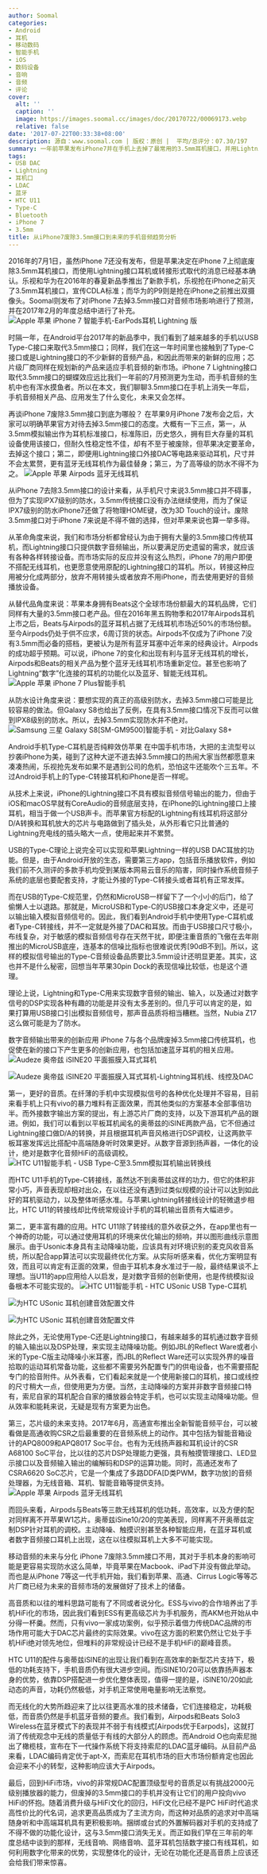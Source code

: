 ```yaml
---
author: Soomal
categories:
- Android
- 耳机
- 移动数码
- 智能手机
- iOS
- 数码设备
- 音响
- 音频
- 评论
cover:
  alt: ''
  caption: ''
  image: https://images.soomal.cc/images/doc/20170722/00069173.webp
  relative: false
date: '2017-07-22T00:33:38+08:00'
description: 源自：www.soomal.com | 版权：原创 |  平均/总评分：07.30/197
summary: 一年前苹果发布iPhone7并在手机上去掉了最常用的3.5mm耳机接口，并用Lightning耳机和蓝牙耳机取代。一年后今天，我们回顾去年7月iPhone上市前的预测，看到手机音频产品与应用发生了什么变化？
tags:
- USB DAC
- Lightning
- 耳机口
- LDAC
- 蓝牙
- HTC U11
- Type-C
- Bluetooth
- iPhone 7
- 3.5mm
title: 从iPhone7废除3.5mm接口到未来的手机音频趋势分析
---
```


2016年的7月1日，虽然iPhone 7还没有发布，但是苹果决定在iPhone 7上彻底废除3.5mm耳机接口，而使用Lightning接口耳机或转接形式取代的消息已经基本确认。乐视和华为在2016年的春夏新品季推出了新款手机，乐视抢在iPhone之前灭了3.5mm耳机接口，宣传CDLA标准；而华为的P9则是抢在iPhone之前推出双摄像头。Soomal则发布了对iPhone 7去掉3.5mm接口对音频市场影响进行了预测，并在2017年2月的年度总结中进行了补充。
![Apple 苹果 iPhone 7 智能手机-EarPods耳机 Lightning 版](https://images.soomal.cc/images/doc/20160929/00063579.webp)




时隔一年，在Android平台2017年的新品季中，我们看到了越来越多的手机以USB Type-C接口来取代3.5mm接口；同样，我们在这一年时间里也接触到了Type-C接口或是Lightning接口的不少新鲜的音频产品，和因此而带来的新鲜的应用；芯片级厂商同样在规划新的产品来适应手机音频的新市场。iPhone 7 Lightning接口取代3.5mm接口的蝴蝶效应远比我们一年前的7月预测更为生动，而手机音频的生机中也有浑水摸鱼者。所以在本文，我们聊聊3.5mm接口在手机上消失一年后，手机音频相关产品、应用发生了什么变化，未来又会怎样。

再谈iPhone 7废除3.5mm接口到底为哪般？
在苹果9月iPhone 7发布会之后，大家可以明确苹果官方对待去掉3.5mm接口的态度。大概有一下三点，第一，从3.5mm模拟输出作为耳机标准接口，标准陈旧，历史悠久，拥有巨大存量的耳机设备使用该接口，但耐久性稳定性不佳，却有不至于被废除，但苹果决定要革命，去掉这个接口；第二，即便用Lightning接口外接DAC等电路来驱动耳机，尺寸并不会太累赘，更有蓝牙无线耳机作为最佳替身；第三，为了高等级的防水不得不为之。
![Apple 苹果 Airpods 蓝牙无线耳机](https://images.soomal.cc/images/doc/20170219/00066486.webp)




从iPhone 7去除3.5mm接口的设计来看，从手机尺寸来说3.5mm接口并不碍事，但为了实现IPX7级别的防水，3.5mm传统接口没有办法继续使用，而为了保证IPX7级别的防水iPhone7还做了将物理HOME键，改为3D Touch的设计。废除3.5mm接口对于iPhone 7来说是不得不做的选择，但对苹果来说也算一举多得。



从革命角度来说，我们和市场分析都曾经认为由于拥有大量的3.5mm接口传统耳机，而Lightning接口只提供数字音频输出，所以要满足历史遗留的需求，就应该有各种各样转接设备。而市场实际的反应并没有这么热烈，iPhone 7的用户即便不搭配无线耳机，也更愿意使用原配的Lightning接口的耳机。所以，转接这种应用被分化成两部分，放弃不用转接头或者放弃不用iPhone，而去使用更好的音频播放设备。

从替代品角度来说：苹果本身拥有Beats这个全球市场份额最大的耳机品牌，它们同样有大量的3.5mm接口老产品。但在2016年黑五购物季和2017年Airpods耳机上市之后，Beats与Airpods的蓝牙耳机占据了无线耳机市场近50%的市场份额。至今Airpods仍处于供不应求，6周订货的状态。Airpods不仅成为了iPhone 7没有3.5mm而必备的搭档，更被认为是所有蓝牙耳塞中近年来的经典设计。Airpods的成功超乎预期。可以说，iPhone 7的变化和出现有利与蓝牙无线耳机的增长，Airpods和Beats的相关产品为整个蓝牙无线耳机市场重新定位。甚至也影响了Lightning“数字”化连接的耳机的功能化以及蓝牙、智能无线耳机。
![Apple 苹果 iPhone 7 Plus智能手机](https://images.soomal.cc/images/doc/20161015/00063785.webp)




从防水设计角度来说：要想实现的真正的高级别防水，去掉3.5mm接口可能是比较容易的做法。但Galaxy S8也给出了反例，在具有3.5mm接口情况下反而可以做到IPX8级别的防水。所以，去掉3.5mm实现防水并不绝对。
![Samsung 三星 Galaxy S8[SM-GM9500]智能手机 - 对比Galaxy S8+](https://images.soomal.cc/images/doc/20170526/00068142.webp)




Android手机Type-C耳机是否纯粹效仿苹果
在中国手机市场，大把的主流型号以抄袭iPhone为美，碰到了这种大逆不道去掉3.5mm接口的热闹大家当然都愿意来凑凑热闹，乐视抢先发布如果不是遇到公司的危机，恐怕这牛还能吹个三五年。不过Android手机上的Type-C转接耳机和iPhone是否一样呢。

从技术上来说，iPhone的Lightning接口不具有模拟音频信号输出的能力，但由于iOS和macOS早就有CoreAudio的音频底层支持，在iPhone的Lightning接口上接耳机，相当于做一个USB声卡。而苹果官方标配的Lightning有线耳机将这部分D/A转换和耳机放大的芯片与电路做到了插头处，从外形看它只比普通的Lightning充电线的插头略大一点，使用起来并不累赘。

USB的Type-C理论上说完全可以实现和苹果Lightning一样的USB DAC耳放的功能。但是，由于Android开放的生态，需要第三方app，包括音乐播放软件，例如我们前不久测评的多款手机均受到某版本网易云音乐的陷害，同时操作系统音频子系统的底层也要配套支持，才能让外接的Type-C转接头或者耳机有正常发挥。

而在USB的Type-C规范里，仍然和MicroUSB一样留下了一个小小的后门，给了偷懒人士以退路。那就是，MicroUSB和Type-C的USB接口本身定义中，还是可以输出输入模拟音频信号的。因此，我们看到Android手机中使用Type-C耳机或者Type-C转接线，并不一定就是外接了DAC和耳放。而由于USB接口尺寸极小，布线复杂，对于敏感的模拟音频信号存在天然干扰，即便注重音质的飞傲在去年刚推出的MicroUSB底座，连基本的信噪比指标也很难说优秀[90dB不到]。所以，这样的模拟信号输出的Type-C音频设备品质要比3.5mm设计还明显更差。其实，这也并不是什么秘密，回想当年苹果30pin Dock的表现信噪比较低，也是这个道理。

理论上说，Lightning和Type-C用来实现数字音频的输出、输入，以及通过对数字信号的DSP实现各种有趣的功能是并没有太多差别的。但几乎可以肯定的是，如果打算用USB接口引出模拟音频信号，那声音品质将相当糟糕。当然，Nubia Z17这么做可能是为了防水。

数字音频输出带来的创新应用
iPhone 7与各个品牌废掉3.5mm接口传统耳机，也促使在新的接口下产生更多的创新应用，也包括加速蓝牙耳机的相关应用。
![Audeze 奥帝兹 iSINE20 平面振膜入耳式耳机](https://images.soomal.cc/images/doc/20170621/00068547_01.webp)




![Audeze 奥帝兹 iSINE20 平面振膜入耳式耳机-Lightning耳机线、线控及DAC](https://images.soomal.cc/images/doc/20170621/00068546_01.webp)




第一，更好的音质。在纤薄的手机中实现模拟信号的各种优化处理并不容易，目前来看手机上只有vivo的暴力堆料有正面效果，而其他类似的方案基本全部事倍功半。而外接数字输出方案的提出，有上游芯片厂商的支持，以及下游耳机产品的跟进。例如，我们可以看到以平板耳机闻名的奥蒂兹的iSINE两款产品，它不但通过Lightning接口做D/A的转换，并且根据耳机声音风格进行DSP调校，让这两款平板耳塞发挥远比搭配中高端随身听时效果更好。从数字音源到扬声器，一体化的设计，绝对是数字化音频HiFi的高级调校。
![HTC U11智能手机 - USB Type-C至3.5mm模拟耳机输出转换线](https://images.soomal.cc/images/doc/20170625/00068627.webp)




而HTC U11手机的Type-C转接线，虽然达不到奥蒂兹这样的功力，但它的体积非常小巧，声音表现却相对出众，在以往还没有遇到过类似规模的设计可以达到如此好的耳机驱动力，以及整体听感水准。与苹果Lightning转接线设计的轻微退步相比，HTC U11的转接线却比传统常规设计手机的耳机输出音质有大幅进步。

第二，更丰富有趣的应用。HTC U11除了转接线的意外收获之外，在app里也有一个神奇的功能，可以通过使用耳机的环境来优化输出的频响，并以图形曲线示意图展示。由于Usonic本身具有主动降噪功能，应该具有对环境识别的麦克风收音系统，所以配合app算法可以实现最终优化方案。从实际听感来看，优化方案明显有效，而且可以肯定有正面的效果，但由于耳机本身水准过于一般，最终结果谈不上理想。当U11的app应用给人以启发，是对数字音频的创新使用，也是传统模拟设备根本不可能实现的。
![HTC U11智能手机 - HTC USonic USB Type-C耳机](https://images.soomal.cc/images/doc/20170625/00068629.webp)




![为HTC USonic 耳机创建音效配置文件](https://images.soomal.cc/images/doc/20170628/00068669_01.webp)




![为HTC USonic 耳机创建音效配置文件](https://images.soomal.cc/images/doc/20170628/00068670_01.webp)




除此之外，无论使用Type-C还是Lightning接口，有越来越多的耳机通过数字音频的输入输出以及DSP处理，来实现主动降噪功能。例如JBL的Reflect Ware或者小米的Type-C版主动降噪小米耳塞，而JBL的Reflect Ware还可以实现外界的噪音拾取的运动耳机常备功能，这些都不需要另外配置专门的供电设备，也不需要搭配专门的拾音附件。从外表看，它们看起来就是一个使用新接口的耳机，接口或线控的尺寸稍大一点，但使用更为方便。当然，主动降噪的方案并非数字音频接口特有，索尼自家的耳机配合自家的播放器会特定手机，也可以实现主动降噪功能。但从效率和能耗来说，无疑是现有方案更为出色。

第三，芯片级的未来支持。2017年6月，高通宣布推出全新智能音频平台，可以被看做是高通收购CSR之后最重要的在音频系统上的动作。其中包括为智能音箱设计的APQ8009和APQ8017 Soc平台。也有为无线扬声器和耳机设计的CSR A68100 SoC平台，比以往的芯片DSP处理能力更强，具有触摸管理接口、LED显示接口以及音频输入输出的编解码和DSP的运算功能。同时，高通还发布了CSRA6620 SoC芯片，它是一个集成了多路DDFA[D类PWM，数字功放]的音频处理器，为无线音箱、耳机、智能音箱等提供支持。
![Apple 苹果 Airpods 蓝牙无线耳机](https://images.soomal.cc/images/doc/20170219/00066481.webp)




而回头来看，Airpods与Beats等三款无线耳机的低功耗，高效率，以及方便的配对同样离不开苹果W1芯片。奥蒂兹iSine10/20的完美表现，同样离不开奥蒂兹定制DSP针对耳机的调校。主动降噪、触摸识别甚至各种智能应用，在蓝牙耳机或者数字音频接口耳机上出现，这在以往模拟耳机上大多不可能实现。

移动音频的未来与分化
iPhone 7废除3.5mm接口不用，其对于手机本身的影响可能是更容易实现防水这么简单，毕竟苹果在Macbook、iPad下并没有做此举动。而也是从iPhone 7等这一代手机开始，我们看到苹果、高通、Cirrus Logic等等芯片厂商已经为未来的音频市场的发展做好了技术上的储备。

高音质和以往的堆料思路可能有了不同或者说分化。ESS与vivo的合作培养出了手机HiFi化的市场，因此我们看到ESS有更高级芯片为手机服务，而AKM也开始从中分得一杯羹。然而，只有vivo一家成功案例，似乎预示着借力传统DAC品牌的市场作用可能大于DAC芯片最终的实际效果。vivo在这方面的积累仍然让它处于手机HiFi绝对领先地位，但堆料的非常规设计已经不是手机HiFi的巅峰音质。

HTC U11的配件与奥蒂兹iSINE的出现让我们看到在高效率的新型芯片支持下，极低的功耗支持下，手机音质仍有很大进步空间。而iSINE10/20可以依靠扬声器本身的优势，依靠DSP搭配进一步优化整体表现，值得一提的是，iSINE10/20如此动态的声音，功耗仍然极低，对手机正常使用电量影响无法察觉。

而无线化的大势所趋迎来了比以往更高水准的技术储备，它们连接稳定，功耗极低，而音质仍然是手机蓝牙音频的要点。我们看到，Airpods和Beats Solo3 Wireless在蓝牙模式下的表现并不弱于有线模式[Airpods优于Earpods]，这就打消了传统观念中无线的质量低于有线的大部分人的顾虑。而Android O也向索尼抛出了橄榄枝，宣布在下一代操作系统下将支持索尼的LDAC蓝牙编码。从目前产品来看，LDAC编码肯定优于apt-X，而索尼在耳机市场的巨大市场份额肯定也因此会迎来不小的转型，这种影响应该大于Airpods。

最后，回到HiFi市场，vivo的非常规DAC配置顶级型号的音质足以有挑战2000元级别播放器的能力，但废掉的3.5mm接口的手机并没有让它们的用户投向vivo HiFi的怀抱。随着消费升级与HiFi文化的回归，HiFi文化已经不是PC HiFi时代追求高性价比的代名词，追求更高品质成为了主流方向，而这种对品质的追求对中高端随身听和中高端耳机具有更积极影响。捆绑或台式的外置解码器对手机的支持成了不得不做的功能化设计，这与3.5mm接口消失无关。而正如我们早在三年前的年度总结中谈到的那样，无线音响、网络音响、蓝牙耳机包括数字接口有线耳机，如何利用数字化带来的优势，实现整体化的设计，无论在功能化还是高音质上应该还会给我们带来惊喜。